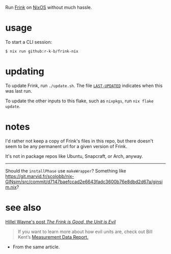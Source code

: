 Run [Frink] on [NixOS] without much hassle.

[Frink]: https://frinklang.org/
[NixOS]: https://nixos.org/

# usage

To start a CLI session:

`$ nix run github:r-k-b/frink-nix`


# updating

To update Frink, run `./update.sh`. The file [`LAST-UPDATED`](./LAST-UPDATED)
indicates when this was last run.

To update the other inputs to this flake, such as `nixpkgs`, run 
`nix flake update`.


# notes

I'd rather not keep a copy of Frink's files in this repo, but there doesn't seem
to be any permanent url for a given version of Frink.

It's not in package repos like Ubuntu, Snapcraft, or Arch, anyway.

---

Should the `installPhase` use `makeWrapper`? Something like
<https://git.marvid.fr/scolobb/nix-GINsim/src/commit/d7147baefccad2e6643fadc3600b76e8dbd2d67a/ginsim.nix>?


# see also

[Hillel Wayne's post *The Frink is Good, the Unit is Evil*](https://hillelwayne.com/post/frink/)

> If you want to learn more about how evil units are, check out Bill Kent’s
> [Measurement Data Report.](https://www.bkent.net/Doc/mdarchiv.pdf)

- From the same article.
